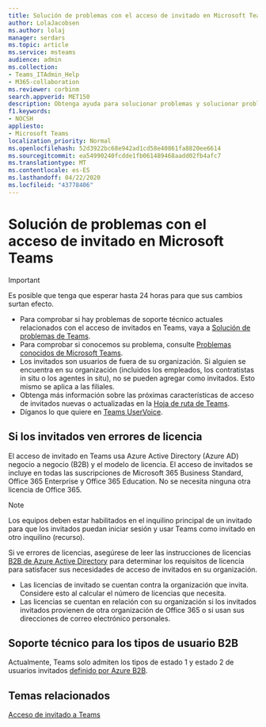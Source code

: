 ```yaml
---
title: Solución de problemas con el acceso de invitado en Microsoft Teams
author: LolaJacobsen
ms.author: lolaj
manager: serdars
ms.topic: article
ms.service: msteams
audience: admin
ms.collection:
- Teams_ITAdmin_Help
- M365-collaboration
ms.reviewer: corbinm
search.appverid: MET150
description: Obtenga ayuda para solucionar problemas y solucionar problemas con el acceso de invitados en Microsoft Teams.
f1.keywords:
- NOCSH
appliesto:
- Microsoft Teams
localization_priority: Normal
ms.openlocfilehash: 52d3922bc68e942ad1cd58e40861fa8820ee6614
ms.sourcegitcommit: ea54990240fcdde1fb061489468aadd02fb4afc7
ms.translationtype: MT
ms.contentlocale: es-ES
ms.lasthandoff: 04/22/2020
ms.locfileid: "43778406"
---
```

<a name="troubleshoot-problems-with-guest-access-in-microsoft-teams"></a>Solución de problemas con el acceso de invitado en Microsoft Teams
======================================================

> [!IMPORTANT]
> Es posible que tenga que esperar hasta 24 horas para que sus cambios surtan efecto. 


- Para comprobar si hay problemas de soporte técnico actuales relacionados con el acceso de invitados en Teams, vaya a [Solución de problemas de Teams](https://docs.microsoft.com/MicrosoftTeams/troubleshoot/).
- Para comprobar si conocemos su problema, consulte [Problemas conocidos de Microsoft Teams](Known-issues.md).
- Los invitados son usuarios de fuera de su organización. Si alguien se encuentra en su organización (incluidos los empleados, los contratistas in situ o los agentes in situ), no se pueden agregar como invitados. Esto mismo se aplica a las filiales.
- Obtenga más información sobre las próximas características de acceso de invitados nuevas o actualizadas en la [Hoja de ruta de Teams](https://aka.ms/teamsroadmap).
- Díganos lo que quiere en [Teams UserVoice](https://aka.ms/TeamsUserVoice).

## <a name="if-your-guests-are-seeing-license-errors"></a>Si los invitados ven errores de licencia

El acceso de invitado en Teams usa Azure Active Directory (Azure AD) negocio a negocio (B2B) y el modelo de licencia. El acceso de invitados se incluye en todas las suscripciones de Microsoft 365 Business Standard, Office 365 Enterprise y Office 365 Education. No se necesita ninguna otra licencia de Office 365.

> [!NOTE]
> Los equipos deben estar habilitados en el inquilino principal de un invitado para que los invitados puedan iniciar sesión y usar Teams como invitado en otro inquilino (recurso).

Si ve errores de licencias, asegúrese de leer las instrucciones de licencias [B2B de Azure Active Directory](https://docs.microsoft.com/azure/active-directory/b2b/licensing-guidance) para determinar los requisitos de licencia para satisfacer sus necesidades de acceso de invitados en su organización.


- Las licencias de invitado se cuentan contra la organización que invita. Considere esto al calcular el número de licencias que necesita.
- Las licencias se cuentan en relación con su organización si los invitados invitados provienen de otra organización de Office 365 o si usan sus direcciones de correo electrónico personales.

## <a name="support-for-b2b-user-types"></a>Soporte técnico para los tipos de usuario B2B
Actualmente, Teams solo admiten los tipos de estado 1 y estado 2 de usuarios invitados [definido por Azure B2B](https://docs.microsoft.com/azure/active-directory/b2b/user-properties).

## <a name="related-topics"></a>Temas relacionados

[Acceso de invitado a Teams](guest-access.md)


